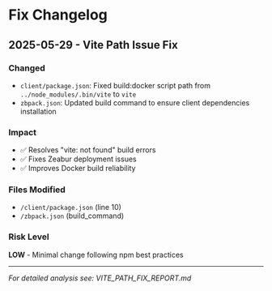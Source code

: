 # Fix Changelog

## 2025-05-29 - Vite Path Issue Fix

### Changed
- `client/package.json`: Fixed build:docker script path from `../node_modules/.bin/vite` to `vite`
- `zbpack.json`: Updated build command to ensure client dependencies installation

### Impact
- ✅ Resolves "vite: not found" build errors
- ✅ Fixes Zeabur deployment issues
- ✅ Improves Docker build reliability

### Files Modified
- `/client/package.json` (line 10)
- `/zbpack.json` (build_command)

### Risk Level
**LOW** - Minimal change following npm best practices

---

*For detailed analysis see: VITE_PATH_FIX_REPORT.md*
